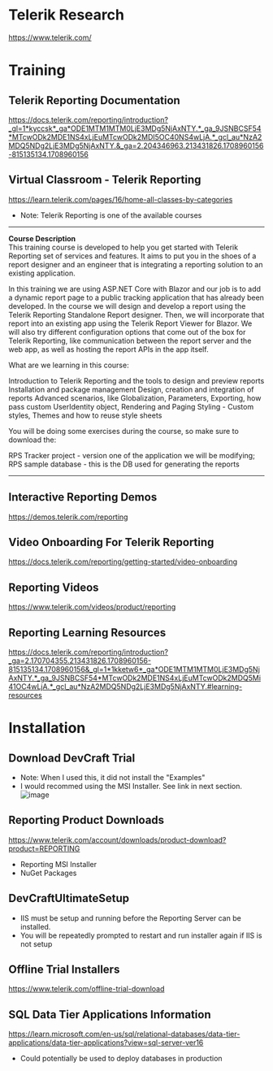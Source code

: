 # Telerik Research
https://www.telerik.com/

# Training

## Telerik Reporting Documentation
https://docs.telerik.com/reporting/introduction?_gl=1*kyccsk*_ga*ODE1MTM1MTM0LjE3MDg5NjAxNTY.*_ga_9JSNBCSF54*MTcwODk2MDE1NS4xLjEuMTcwODk2MDI5OC40NS4wLjA.*_gcl_au*NzA2MDQ5NDg2LjE3MDg5NjAxNTY.&_ga=2.204346963.213431826.1708960156-815135134.1708960156

## Virtual Classroom - Telerik Reporting
https://learn.telerik.com/pages/16/home-all-classes-by-categories
- Note: Telerik Reporting is one of the available courses
********
__Course Description__\
This training course is developed to help you get started with Telerik Reporting set of services and features. It aims to put you in the shoes of a report designer and an engineer that is integrating a reporting solution to an existing application.

In this training we are using ASP.NET Core with Blazor and our job is to add a dynamic report page to a public tracking application that has already been developed. In the course we will design and develop a report using the Telerik Reporting Standalone Report designer. Then, we will incorporate that report into an existing app using the Telerik Report Viewer for Blazor. We will also try different configuration options that come out of the box for Telerik Reporting, like communication between the report server and the web app, as well as hosting the report APIs in the app itself.

What are we learning in this course:

Introduction to Telerik Reporting and the tools to design and preview reports
Installation and package management
Design, creation and integration of reports
Advanced scenarios, like Globalization, Parameters, Exporting, how pass custom UserIdentity object, Rendering and Paging
Styling - Custom styles, Themes and how to reuse style sheets


You will be doing some exercises during the course, so make sure to download the:

RPS Tracker project - version one of the application we will be modifying;\
RPS sample database - this is the DB used for generating the reports
********

## Interactive Reporting Demos
https://demos.telerik.com/reporting

## Video Onboarding For Telerik Reporting
https://docs.telerik.com/reporting/getting-started/video-onboarding

## Reporting Videos
https://www.telerik.com/videos/product/reporting

## Reporting Learning Resources
https://docs.telerik.com/reporting/introduction?_ga=2.170704355.213431826.1708960156-815135134.1708960156&_gl=1*1kketw6*_ga*ODE1MTM1MTM0LjE3MDg5NjAxNTY.*_ga_9JSNBCSF54*MTcwODk2MDE1NS4xLjEuMTcwODk2MDQ5Mi41OC4wLjA.*_gcl_au*NzA2MDQ5NDg2LjE3MDg5NjAxNTY.#learning-resources


# Installation
## Download DevCraft Trial
- Note: When I used this, it did not install the "Examples"
- I would recommed using the MSI Installer. See link in next section.
![image](https://github.com/renloe/telerik-research/assets/2071310/8d24a1e8-997d-47e4-96a7-12a4b74d57d4)

## Reporting Product Downloads
https://www.telerik.com/account/downloads/product-download?product=REPORTING
- Reporting MSI Installer
- NuGet Packages

## DevCraftUltimateSetup
- IIS must be setup and running before the Reporting Server can be installed.
- You will be repeatedly prompted to restart and run installer again if IIS is not setup

## Offline Trial Installers
https://www.telerik.com/offline-trial-download

## SQL Data Tier Applications Information
https://learn.microsoft.com/en-us/sql/relational-databases/data-tier-applications/data-tier-applications?view=sql-server-ver16
- Could potentially be used to deploy databases in production




